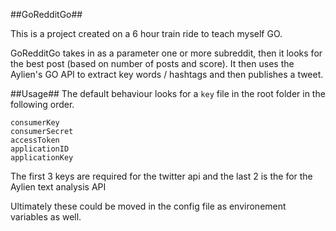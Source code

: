 ##GoRedditGo##

This is a project created on a 6 hour train ride to teach myself GO.

GoRedditGo takes in as a parameter one or more subreddit, then it looks for the best post (based on number of posts and score). It then uses the Aylien's GO API to extract key words / hashtags and then publishes a tweet.


##Usage##
The default behaviour looks for a `key` file in the root folder in the following order.

```
consumerKey
consumerSecret
accessToken
applicationID
applicationKey
```

The first 3 keys are required for the twitter api and the last 2 is the for the Aylien text analysis API

Ultimately these could be moved in the config file as environement variables as well.
